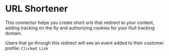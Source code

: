 # URL Shortener

This connector helps you create short urls that redirect to your content, adding tracking on the fly and authorizing cookies for your Hull tracking domain.

Users that go through this redirect will see an event added to their customer profile: `Clicked Link`
